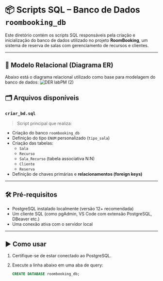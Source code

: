 # 📦 Scripts SQL – Banco de Dados `roombooking_db`

Este diretório contém os scripts SQL responsáveis pela criação e inicialização do banco de dados utilizado no projeto **RoomBooking**, um sistema de reserva de salas com gerenciamento de recursos e clientes.

---

## 🧩 Modelo Relacional (Diagrama ER)

Abaixo está o diagrama relacional utilizado como base para modelagem do banco de dados:
![DER labPM (2)](https://github.com/user-attachments/assets/54c2ffed-1805-43f6-b140-ac743116162e)


## 🗂 Arquivos disponíveis

### `criar_bd.sql`
> Script principal que realiza:
- Criação do banco `roombooking_db`
- Definição do tipo `ENUM` personalizado (`tipo_sala`)
- Criação das tabelas:
  - `Sala`
  - `Recurso`
  - `Sala_Recurso` (tabela associativa N:N)
  - `Cliente`
  - `Reserva`
- Definição de chaves primárias e **relacionamentos (foreign keys)**

---

## 🛠 Pré-requisitos

- PostgreSQL instalado localmente (versão 12+ recomendada)
- Um cliente SQL (como pgAdmin, VS Code com extensão PostgreSQL, DBeaver etc.)
- Uma conexão ativa com o servidor local

---

## ▶️ Como usar

1. Certifique-se de estar conectado ao PostgreSQL.
2. Execute a linha abaixo em uma aba de query:

   ```sql
   CREATE DATABASE roombooking_db;
